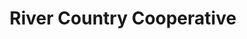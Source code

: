 ---
title: "River Country Cooperative"
url: /miesville/river-country-cooperative/
shop: Baumarkt
---